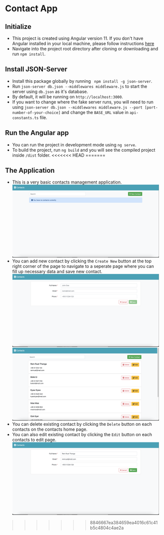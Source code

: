 # Contact App

## Initialize

- This project is created using Angular version 11. If you don't have Angular installed in your local machine, please follow instructions [here](https://angular.io/guide/setup-local)
- Navigate into the project root directory after cloning or downloading and run `npm install`.

## Install JSON-Server

- Install this package globally by running ` npm install -g json-server`.
- Run `json-server db.json --middlewares middleware.js` to start the server using `db.json` as it's database.
- By default, it will be running on `http://localhost:3000`.
- If you want to change where the fake server runs, you will need to run using `json-server db.json --middlewares middleware.js --port [port-number-of-your-choice]` and change the `BASE_URL` value in `api-constants.ts` file.

## Run the Angular app

- You can run the project in development mode using `ng serve`.
- To build the project, run `ng build` and you will see the compiled project inside `/dist` folder.
<<<<<<< HEAD
=======

## The Application

- This is a very basic contacts management application.
  <img src="/src/assets/home-new.png" alt="Contacts Home Page"/>
- You can add new contact by clicking the `Create New` button at the top right corner of the page to navigate to a seperate page where you can fill up necessary data and save new contact.
  <img src="/src/assets/new.png" alt="Create New Contact Page"/>
  <img src="/src/assets/home.png" alt="Contacts Home Page"/>
- You can delete existing contact by clicking the `Delete` button on each contacts on the contacts home page.
- You can also edit existing contact by clicking the `Edit` button on each contacts to edit page.
  <img src="/src/assets/detail.png" alt="Edit Contacts Page"/>
>>>>>>> 8846667ea384659ea4016c61c41b5c4804c4ae2a
